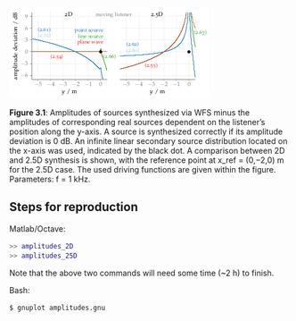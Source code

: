 ![Fig 3.1](fig3_01.png)

**Figure 3.1**: Amplitudes of sources synthesized via WFS minus the amplitudes
of corresponding real sources dependent on the listener’s position along the
y-axis. A source is synthesized correctly
if its amplitude deviation is 0 dB. An
infinite linear secondary source distribution located on the x-axis was used,
indicated by the black dot. A comparison between 2D and 2.5D synthesis is shown, with the reference point
at x_ref = (0,−2,0) m for the 2.5D case.
The used driving functions are given
within the figure. Parameters: f =
1 kHz.

## Steps for reproduction

Matlab/Octave:
```Matlab
>> amplitudes_2D
>> amplitudes_25D
```
Note that the above two commands will need some time (~2 h) to finish.

Bash:
```Bash
$ gnuplot amplitudes.gnu
```
